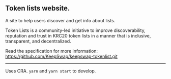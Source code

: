 ## Token lists website.


A site to help users discover and get info about lists.

Token Lists is a community-led initiative to improve discoverability, reputation and trust in KRC20 token lists in a manner that is inclusive, transparent, and decentralized.

Read the specification for more information: https://github.com/KeepSwap/keepswap-tokenlist.git

---

Uses CRA. `yarn` and `yarn start` to develop.